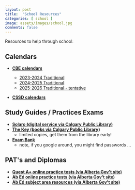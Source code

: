```yaml
---
layout: post
title:  "School Resources"
categories: [ school ]
image: assets/images/school.jpg
comments: false
---
```


Resources to help through school:

## Calendars

+ **[CBE calendars](https://www.cbe.ab.ca/registration/calendars/Pages/default.aspx)**
    - [2023-2024 Traditional](https://www.cbe.ab.ca/registration/calendars/FuturePastCalendar/2023-2024-Traditional-Calendar.pdf)
    - [2024-2025 Traditional](https://cbe.ab.ca/registration/calendars/FuturePastCalendar/2024-2025-Instructional-Calendar.pdf)
    - [2025-2026 Traditional - tentative](https://cbe.ab.ca/registration/calendars/FuturePastCalendar/2025-2026-Instructional-Calendar.pdf)

+ **[CSSD calendars](https://www.cssd.ab.ca/calendar)**


## Study Guides / Practices Exams

+ **[Solaro (digital service via Calgary Public Library)](https://calgarylibrary.ca/read-learn-and-explore/digital-library/solaro/)**
+ **[The Key (books via Calgary Public Library)](https://calgary.bibliocommons.com/v2/search?query=the%20key%20student%20study%20guide)** 
    - limited copies, get them from the library early!
+ **[Exam Bank](https://alberta.exambank.com/)** 
    - note, if you google around, you might find passwords ...

## PAT's and Diplomas

+ **[Quest A+ online practice tests (via Alberta Gov't site)](https://questaplus.alberta.ca/app/practice-test-access)**
+ **[Ab Ed online practice tests (via Alberta Gov't site)](https://abed.vretta.com/#/en/public-practice)**
+ **[Ab Ed subject area resources (via Alberta Gov't site)](https://www.alberta.ca/provincial-achievement-tests#jumplinks-4)**

